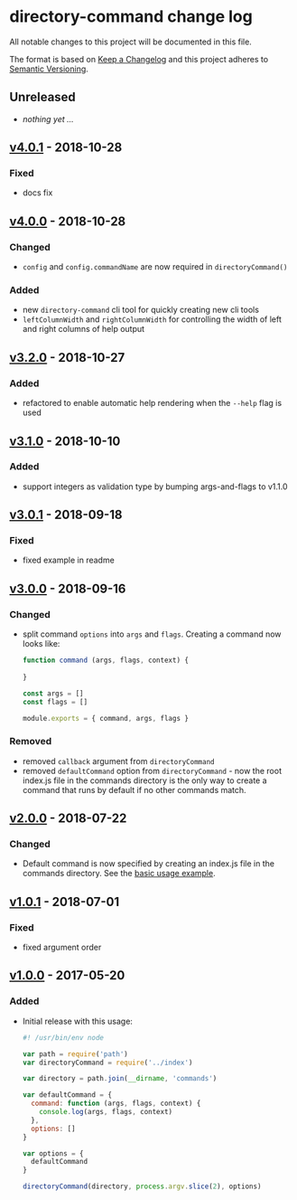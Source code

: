 # directory-command change log

All notable changes to this project will be documented in this file.

The format is based on [Keep a Changelog](http://keepachangelog.com/) and this project adheres to [Semantic Versioning](http://semver.org/).

## Unreleased
- _nothing yet ..._

## [v4.0.1] - 2018-10-28
### Fixed
- docs fix

## [v4.0.0] - 2018-10-28

### Changed
- `config` and `config.commandName` are now required in `directoryCommand()`

### Added
- new `directory-command` cli tool for quickly creating new cli tools
- `leftColumnWidth` and `rightColumnWidth` for controlling the width of left and right columns of help output

## [v3.2.0] - 2018-10-27

### Added
- refactored to enable automatic help rendering when the `--help` flag is used

## [v3.1.0] - 2018-10-10

### Added

- support integers as validation type by bumping args-and-flags to v1.1.0

## [v3.0.1] - 2018-09-18

### Fixed
- fixed example in readme

## [v3.0.0] - 2018-09-16

### Changed
- split command `options` into `args` and `flags`. Creating a command now looks like:
  ```js
  function command (args, flags, context) {
    
  }
  
  const args = []
  const flags = []
  
  module.exports = { command, args, flags }
  ```

### Removed
- removed `callback` argument from `directoryCommand`
- removed `defaultCommand` option from `directoryCommand` - now the root index.js file in the commands directory is the only way to create a command that runs by default if no other commands match.

## [v2.0.0] - 2018-07-22

### Changed

- Default command is now specified by creating an index.js file in the commands directory. See the [basic usage example](examples/basic-usage).

## [v1.0.1] - 2018-07-01

### Fixed
- fixed argument order

## [v1.0.0] - 2017-05-20

### Added

- Initial release with this usage:
  ```js
  #! /usr/bin/env node

  var path = require('path')
  var directoryCommand = require('../index')

  var directory = path.join(__dirname, 'commands')

  var defaultCommand = {
    command: function (args, flags, context) {
      console.log(args, flags, context)
    },
    options: []
  }

  var options = {
    defaultCommand
  }

  directoryCommand(directory, process.argv.slice(2), options)
  ```

[v4.0.1]: https://github.com/sethvincent/directory-command/compare/v4.0.0...v4.0.1
[v4.0.0]: https://github.com/sethvincent/directory-command/compare/v3.2.0...v4.0.0
[v3.2.0]: https://github.com/sethvincent/directory-command/compare/v3.1.0...v3.2.0
[v3.1.0]: https://github.com/sethvincent/directory-command/compare/v3.0.1...v3.1.0
[v3.0.1]: https://github.com/sethvincent/directory-command/compare/v3.0.0...v3.0.1
[v3.0.0]: https://github.com/sethvincent/directory-command/compare/v2.0.0...v3.0.0
[v2.0.0]: https://github.com/sethvincent/directory-command/compare/v1.0.1...v2.0.0
[v1.0.1]: https://github.com/sethvincent/directory-command/compare/v1.0.0...v1.0.1
[v1.0.0]: https://github.com/sethvincent/directory-command/compare/v1.0.0
